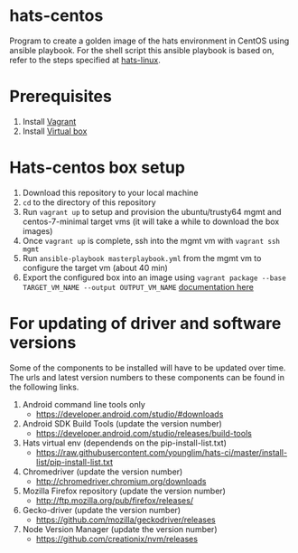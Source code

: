# hats-centos
Program to create a golden image of the hats environment in CentOS using ansible playbook. For the shell script this ansible playbook is based on, refer to the steps specified at [hats-linux](https://github.com/younglim/hats-linux/blob/master/centos-7/INSTALL.md).

# Prerequisites

1. Install [Vagrant](https://www.vagrantup.com/downloads.html)
1. Install [Virtual box](https://www.virtualbox.org/wiki/Downloads)

# Hats-centos box setup

1. Download this repository to your local machine
1. `cd` to the directory of this repository
1. Run `vagrant up` to setup and provision the ubuntu/trusty64 mgmt and centos-7-minimal target vms (it will take a while to download the box images)
1. Once `vagrant up` is complete, ssh into the mgmt vm with `vagrant ssh mgmt`
1. Run `ansible-playbook masterplaybook.yml` from the mgmt vm to configure the target vm (about 40 min)
1. Export the configured box into an image using `vagrant package --base TARGET_VM_NAME --output OUTPUT_VM_NAME` [documentation here](https://www.vagrantup.com/docs/cli/package.html)

# For updating of driver and software versions

Some of the components to be installed will have to be updated over time.
The urls and latest version numbers to these components can be found in the following links.

1. Android command line tools only
   - https://developer.android.com/studio/#downloads
1. Android SDK Build Tools (update the version number)
   - https://developer.android.com/studio/releases/build-tools
1. Hats virtual env (dependends on the pip-install-list.txt)
   - https://raw.githubusercontent.com/younglim/hats-ci/master/install-list/pip-install-list.txt
1. Chromedriver (update the version number)
   - http://chromedriver.chromium.org/downloads
1. Mozilla Firefox repository (update the version number)
   - http://ftp.mozilla.org/pub/firefox/releases/
1. Gecko-driver (update the version number)
   - https://github.com/mozilla/geckodriver/releases
1. Node Version Manager (update the version number)
   - https://github.com/creationix/nvm/releases
